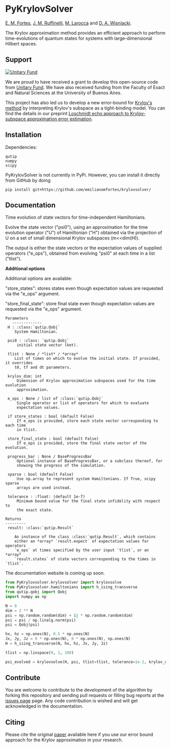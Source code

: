 # PyKrylovSolver

[E. M. Fortes](https://github.com/emilianomfortes),
[J. M. Ruffinelli](https://github.com/ruffa),
[M. Larocca](https://scholar.google.com/citations?user=mpQ0hgwAAAAJ&hl=es)
and [D. A. Wisniacki](https://scholar.google.com/citations?user=1tZ7BqoAAAAJ&hl=es).


The Krylov approximation method provides an efficient approach to perform time-evolutions of quantum states for systems with large-dimensional Hilbert spaces. 



Support
-------

[![Unitary Fund](https://img.shields.io/badge/Supported%20By-UNITARY%20FUND-brightgreen.svg?style=flat)](https://unitary.fund)

We are proud to have received a grant to develop this open-source code from [Unitary Fund](https://unitary.fund). We have also received funding from the Faculty of Exact and Natural Sciences at the University of Buenos Aires. 

This project has also led us to develop a new error-bound for [Krylov's method](https://en.wikipedia.org/wiki/Krylov_subspace) by interpreting Krylov's subspace as a tight-binding model. You can find the details in our preprint [Loschmidt echo approach to Krylov-subspace approximation error estimation](https://arxiv.org/abs/2107.09805).

Installation
-------------

Dependencies:
```text
qutip
numpy
scipy
```

PyKrylovSolver is not currently in PyPi. However, you can install it directly from GitHub by doing
```
pip install git+https://github.com/emilianomfortes/krylovsolver/
```

Documentation
-------------

 Time evolution of state vectors for time-independent Hamiltonians.
 
 Evolve the state vector ("psi0"), using an approximation for the time 
 evolution operator ("U") of Hamiltonian ("H") obtained via the 
 projection of U on a set of small dimensional Krylov subspaces (m<<dim(H)).
 
 The output is either the state vectors or the expectation values of 
 supplied operators ("e_ops"), obtained from evolving "psi0" at 
 each time in a list ("tlist").
 
 **Additional options**

 Additional options are available:

 "store_states": stores states even though expectation values are requested
 via the "e_ops" argument.
 
 "store_final_state": store final state even though expectation values are 
 requested via the "e_ops" argument.


```text
Parameters
   -------------
 H : :class:`qutip.Qobj`
    System Hamiltonian.
    
 psi0 : :class: `qutip.Qobj`
     initial state vector (ket).

 tlist : None / *list* / *array*
    List of times on which to evolve the initial state. If provided, it overrides
    t0, tf and dt parameters.

 krylov_dim: int
     Dimension of Krylov approximation subspaces used for the time evolution
     approximation.

 e_ops : None / list of :class:`qutip.Qobj`
     Single operator or list of operators for which to evaluate
     expectation values.
     
 if store_states : bool (default False)
     If e_ops is provided, store each state vector corresponding to each time
     in tlist.
     
 store_final_state : bool (default False)
     If e_ops is provided, store the final state vector of the evolution.

 progress_bar : None / BaseProgressBar
     Optional instance of BaseProgressBar, or a subclass thereof, for
     showing the progress of the simulation.          

 sparse : bool (default False)
     Use np.array to represent system Hamiltonians. If True, scipy sparse
     arrays are used instead.

 tolerance : :float: (default 1e-7)
     Minimum bound value for the final state infidelity with respect to 
     the exact state.       

Returns
---------
 result: :class:`qutip.Result`

    An instance of the class :class:`qutip.Result`, which contains
    either an *array* `result.expect` of expectation values for operators
    `e_ops` at times specified by the user input `tlist`, or an *array* 
    `result.states` of state vectors corresponding to the times in `tlist`.        
```

The documentation website is coming up soon.

```python
from PyKrylovsolver.krylovsolver import krylovsolve
from PyKrylovsolver.hamiltonians import h_ising_transverse
from qutip.qobj import Qobj
import numpy as np

N = 8
dim = 2 ** N
psi = np.random.random(dim) + 1j * np.random.random(dim)
psi = psi / np.linalg.norm(psi)
psi = Qobj(psi)

hx, hz = np.ones(N), 0.5 * np.ones(N)
Jx, Jy, Jz = 0 * np.ones(N), 0 * np.ones(N), np.ones(N)
H = h_ising_transverse(N, hx, hz, Jx, Jy, Jz)

tlist = np.linspace(0, 1, 100)

psi_evolved = krylovsolve(H, psi, tlist=tlist, tolerance=1e-2, krylov_dim=5, progress_bar=False, sparse=True)
```

Contribute
----------

You are welcome to contribute to the development of the algorithm by forking this repository and sending pull requests or filling bug reports at the [issues page](https://github.com/emilianomfortes/krylovsolver/issues) page. Any code contribution is wished and will get acknowledged in the documentation.

Citing
------------
Please cite the original [paper](https://arxiv.org/abs/2107.09805) available here if you use our error bound approach for the Krylov approximation in your research.
